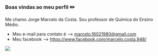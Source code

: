 ### Boas vindas ao meu perfil ✏️
 

Me chamo Jorge Marcelo da Costa.
Sou professor de Química do Ensino Médio.
- Meu e-mail para contato é --> marcelo.16021980@gmail.com
- Meu facebook -->  https://www.facebook.com/marcelo.costa.948/

![](https://media1.tenor.com/m/ewzBL0_5zpAAAAAC/exploding-chemicals-dexter.gif)
